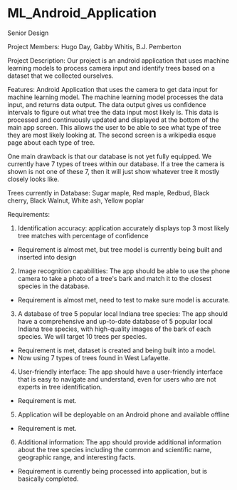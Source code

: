 # ML_Android_Application
Senior Design

Project Members:
Hugo Day, Gabby Whitis, B.J. Pemberton

Project Description:
Our project is an android application that uses machine learning models to process camera input and identify trees based on a dataset that we collected ourselves.

Features:
Android Application that uses the camera to get data input for machine learning model. The machine learning model processes the data input, and returns data output. The data output gives us confidence intervals to figure out what tree the data input most likely is. This data is processed and continuously updated and displayed at the bottom of the main app screen. This allows the user to be able to see what type of tree they are most likely looking at. The second screen is a wikipedia esque page about each type of tree.

One main drawback is that our database is not yet fully equipped. We currently have 7 types of trees within our database. If a tree the camera is shown is not one of these 7, then it will just show whatever tree it mostly closely looks like.

Trees currently in Database:
Sugar maple, Red maple, Redbud, Black cherry, Black Walnut, White ash, Yellow poplar

Requirements:
1. Identification accuracy: application accurately displays top 3 most likely tree matches with percentage of confidence
  - Requirement is almost met, but tree model is currently being built and inserted     into design
  
2. Image recognition capabilities: The app should be able to use the phone camera to take a photo of a tree's bark and match it to the closest species in the database.
  - Requirement is almost met, need to test to make sure model is accurate.
  
3. A database of tree 5 popular local Indiana tree species: The app should have a comprehensive and up-to-date database of 5 popular local Indiana tree species, with high-quality images of the bark of each species. We will target 10 trees per species.
  - Requirement is met, dataset is created and being built into a model.
  - Now using 7 types of trees found in West Lafayette.
  
4. User-friendly interface: The app should have a user-friendly interface that is easy to navigate and understand, even for users who are not experts in tree identification.
  - Requirement is met.
  
5. Application will be deployable on an Android phone and available offline
  - Requirement is met.
  
6. Additional information: The app should provide additional information about the tree species including the common and scientific name, geographic range, and interesting facts.
  - Requirement is currently being processed into application, but is basically         completed.
